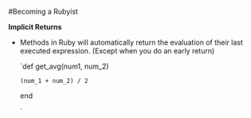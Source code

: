 #Becoming a Rubyist

**Implicit Returns**



*   Methods in Ruby will automatically return the evaluation of their last executed expression. (Except when you do an early return)

    `def get_avg(num1, num_2)


    	(num_1 + num_2) / 2


    end

    `
